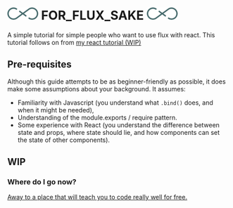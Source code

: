 # ![flux logo](/assets/img/flux_logo_fandc.png) FOR_FLUX_SAKE ![flux logo](/assets/img/flux_logo_fandc.png)
A simple tutorial for simple people who want to use flux with react.
This tutorial follows on from [my react tutorial (WIP)](https://github.com/MIJOTHY/REACT_SCHMEACT)

## Pre-requisites
Although this guide attempts to be as beginner-friendly as possible, it does make some assumptions about your background. It assumes:
 * Familiarity with Javascript (you understand what `.bind()` does, and when it might be needed),
 * Understanding of the module.exports / require pattern.
 * Some experience with React (you understand the difference between state and props, where state should lie, and how components can set the state of other components).

## WIP

### Where do I go now?
[Away to a place that will teach you to code really well for free.](http://foundersandcoders.org/apply.html)  
